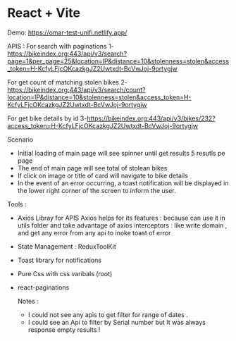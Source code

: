 # React + Vite

Demo: 
https://omar-test-unifi.netlify.app/

APIS :
For search with paginations
1-https://bikeindex.org:443/api/v3/search?page=1&per_page=25&location=IP&distance=10&stolenness=stolen&access_token=H-KcfyLFjcOKcazkgJZ2Uwtxdt-BcVwJoj-9ortygjw

For get count of matching stolen bikes
2-https://bikeindex.org:443/api/v3/search/count?location=IP&distance=10&stolenness=stolen&access_token=H-KcfyLFjcOKcazkgJZ2Uwtxdt-BcVwJoj-9ortygjw

For get bike details by id 
3-https://bikeindex.org:443/api/v3/bikes/232?access_token=H-KcfyLFjcOKcazkgJZ2Uwtxdt-BcVwJoj-9ortygjw

Scenario
- Initial loading of main page will see spinner until get results 5 resutls pe page
- The end of main page will see total of stolean bikes
- If click on image or title of card will navigate to bike details
- In the event of an error occurring, a toast notification will be displayed in the lower right corner of the screen to inform the user.

Tools :
- Axios Libray for APIS 
Axios helps for its features : because can use it in utils folder and take advantage of axios interceptors :
like write domain , and get any error from any api to inoke toast of error
- State Management : ReduxToolKit
- Toast library for notifications
- Pure Css with css varibals (root)
- react-paginations


  Notes :
  - I could not see any apis to get filter for range of dates .
  - I could see an Api to filter by Serial number but It was always response empty results !
